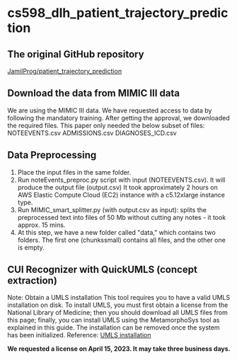 # cs598_dlh_patient_trajectory_prediction

## The original GitHub repository
[JamilProg/patient_trajectory_prediction](https://github.com/JamilProg/patient_trajectory_prediction/blob/master/README.md)

## Download the data from MIMIC III data

We are using the MIMIC III data. We have requested access to data by following the mandatory training. After getting the approval, we downloaded the required files. This paper only needed the below subset of files:
NOTEEVENTS.csv
ADMISSIONS.csv
DIAGNOSES_ICD.csv

## Data Preprocessing

1. Place the input files in the same folder.
2. Run noteEvents_preproc.py script with input (NOTEEVENTS.csv). It will produce the output file (output.csv)
It took approximately 2 hours on AWS Elastic Compute Cloud (EC2) instance with a c5.12xlarge instance type.
3. Run MIMIC_smart_splitter.py (with output.csv as input): splits the preprocessed text into files of 50 Mb without cutting any notes - it took approx. 15 mins.
4. At this step, we have a new folder called "data," which contains two folders. The first one (chunkssmall) contains all files, and the other one is empty.

## CUI Recognizer with QuickUMLS (concept extraction)

Note: Obtain a UMLS installation This tool requires you to have a valid UMLS installation on disk. To install UMLS, you must first obtain a license from the National Library of Medicine; then you should download all UMLS files from this page; finally, you can install UMLS using the MetamorphoSys tool as explained in this guide. The installation can be removed once the system has been initialized.
Reference: [UMLS installation](https://github.com/Georgetown-IR-Lab/QuickUMLS/blob/master/README.md)

**We requested a license on April 15, 2023. It may take three business days.**

